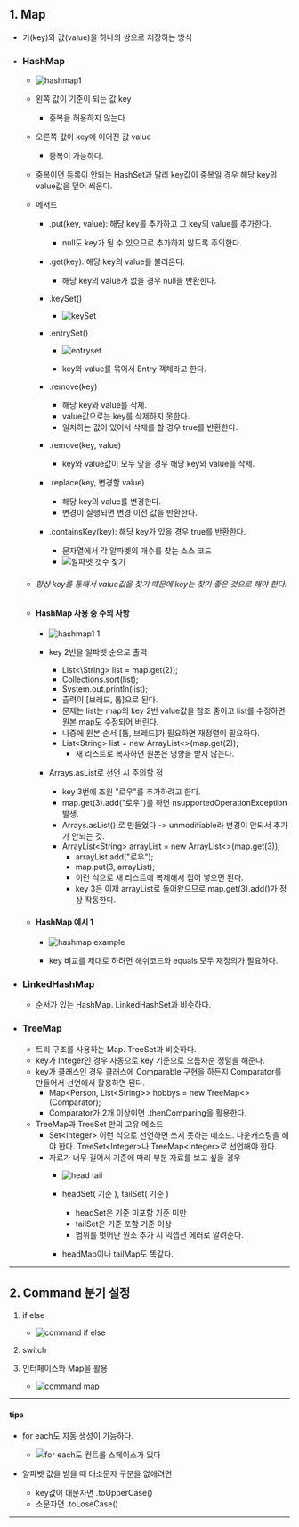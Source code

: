 ## 1. Map
- 키(key)와 값(value)을 하나의 쌍으로 저장하는 방식
- ### HashMap
	- ![hashmap1](https://github.com/user-attachments/assets/16988e92-ccca-4073-b6b2-d5c02bbed173)

	- 왼쪽 값이 기준이 되는 값 key
		- 중복을 허용하지 않는다.
	- 오른쪽 값이 key에 이어진 값 value
		- 중복이 가능하다.
	- 중복이면 등록이 안되는 HashSet과 달리 key값이 중복일 경우 해당 key의 value값을 덮어 씌운다.
	- 메서드
		- .put(key, value): 해당 key를 추가하고 그 key의 value를 추가한다.
			- null도 key가 될 수 있으므로 추가하지 않도록 주의한다.
		- .get(key): 해당 key의 value를 불러온다.
			- 해당 key의 value가 없을 경우 null을 반환한다.
		- .keySet()
			- ![keySet](https://github.com/user-attachments/assets/97561e06-64fc-4e22-aff6-6743d2310d19)

		- .entrySet()
			- ![entryset](https://github.com/user-attachments/assets/ce36b4de-e704-4540-a299-d15b6c865baa)

			- key와 value를 묶어서 Entry 객체라고 한다.
		- .remove(key)
			- 해당 key와 value를 삭제.
			- value값으로는 key를 삭제하지 못한다.
			- 일치하는 값이 있어서 삭제를 할 경우 true를 반환한다.
		- .remove(key, value)
			- key와 value값이 모두 맞을 경우 해당 key와 value를 삭제.
		- .replace(key, 변경할 value)
			- 해당 key의 value를 변경한다.
			- 변경이 실행되면 변경 이전 값을 반환한다.
		- .containsKey(key): 해당 key가 있을 경우 true를 반환한다.
			- 문자열에서 각 알파벳의 개수를 찾는 소스 코드
			- ![알파벳 갯수 찾기](https://github.com/user-attachments/assets/89dcdb0e-bb29-4f5d-ad12-042b0443f063)

	- ###### 항상 key를 통해서 value값을 찾기 때문에 key는 찾기 좋은 것으로 해야 한다.
	- #### HashMap 사용 중 주의 사항
		- ![hashmap1 1](https://github.com/user-attachments/assets/5f4e1a55-5a4a-4533-bca4-4a8d45eb49a5)

		- key 2번을 알파벳 순으로 출력
			- List<\String> list = map.get(2));
			- Collections.sort(list);
			- System.out.println(list);
			- 츨력이 \[브레드, 톰]으로 된다.
			- 문제는 list는 map의 key 2번 value값을 참조 중이고 list를 수정하면 원본 map도 수정되어 버린다.
			- 나중에 원본 순서 \[톰, 브레드]가 필요하면 재정렬이 필요하다.
			- List\<String> list = new ArrayList<>(map.get(2));
				- 새 리스트로 복사하면 원본은 영향을 받지 않는다.
		- Arrays.asList로 선언 시 주의할 점
			- key 3번에 조원 "로우"를 추가하려고 한다.
			- map.get(3).add("로우")를 하면 nsupportedOperationException 발생.
			- Arrays.asList() 로 만들었다 -> unmodifiable라 변경이 안되서 추가가 안되는 것.
			- ArrayList\<String> arrayList = new ArrayList<>(map.get(3));
				- arrayList.add("로우");
				- map.put(3, arrayList);
				- 이런 식으로 새 리스트에 복제해서 집어 넣으면 된다.
				- key 3은 이제 arrayList로 들어왔으므로 map.get(3).add()가 정상 작동한다.
	- #### HashMap 예시 1
		- ![hashmap example](https://github.com/user-attachments/assets/a00abfa1-f763-4640-aab8-375a1cb77b65)

		- key 비교를 제대로 하려면 해쉬코드와 equals 모두 재정의가 필요하다.
- ### LinkedHashMap
	- 순서가 있는 HashMap. LinkedHashSet과 비슷하다.
- ### TreeMap
	- 트리 구조를 사용하는 Map. TreeSet과 비슷하다.
	- key가 Integer인 경우 자동으로 key 기준으로 오름차순 정렬을 해준다.
	- key가 클래스인 경우 클래스에 Comparable 구현을 하든지 Comparator를 만들어서 선언에서 활용하면 된다.
		- Map<Person, List\<String>> hobbys = new TreeMap<>(Comparator);
		- Comparator가 2개 이상이면 .thenComparing을 활용한다.
	- TreeMap과 TreeSet 만의 고유 메소드
		- Set\<Integer> 이런 식으로 선언하면 쓰지 못하는 메소드. 다운캐스팅을 해야 한다. TreeSet\<Integer>나 TreeMap\<Integer>로 선언해야 한다.
		- 자료가 너무 길어서 기준에 따라 부분 자료를 보고 싶을 경우
			- ![head tail](https://github.com/user-attachments/assets/50055ed6-a1e3-44e5-b10b-691e180a9fd1)

			- headSet( 기준 ), tailSet( 기준 )
				- headSet은 기준 미포함 기준 미만
				- tailSet은 기준 포함 기준 이상
				- 범위를 벗어난 원소 추가 시 익셉션 에러로 알려준다.
			- headMap이나 tailMap도 똑같다.

---
## 2. Command 분기 설정
1) if else
	- ![command if else](https://github.com/user-attachments/assets/765db1f4-b656-4f22-a7c9-b8c00c5093e3)

2) switch
3) 인터페이스와 Map을 활용
	-  ![command map](https://github.com/user-attachments/assets/c7bba932-d8e2-48e5-aad3-9386b3289c6a)


---
#### tips
- for each도 자동 생성이 가능하다.
	- ![for each도 컨트롤 스페이스가 있다](https://github.com/user-attachments/assets/131cfea8-c1ae-466c-bd7e-d46256f85949)

- 알파벳 값을 받을 때 대소문자 구분을 없애려면
	- key값이 대문자면 .toUpperCase()
	- 소문자면 .toLoseCase()

---






